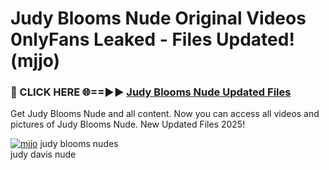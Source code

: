 # Judy Blooms Nude Original Videos 0nlyFans Leaked - Files Updated! (mjjo)

<h3>🔴 CLICK HERE 🌐==►► <a href="https://tinyurl.com/5h6xmrr3" rel="nofollow">Judy Blooms Nude Updated Files</a></h3>

Get Judy Blooms Nude and all content. Now you can access all videos and pictures of Judy Blooms Nude. New Updated Files 2025!

[![mjjo](https://i.imgur.com/KVD873Z.gif)](https://tinyurl.com/5h6xmrr3)
judy blooms nudes<br>
judy davis nude